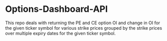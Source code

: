 # Options-Dashboard-API
This repo deals with returning the PE and CE option OI and change in OI for the given ticker symbol for various strike prices grouped by the strike prices over multiple expiry dates for the given ticker symbol.
